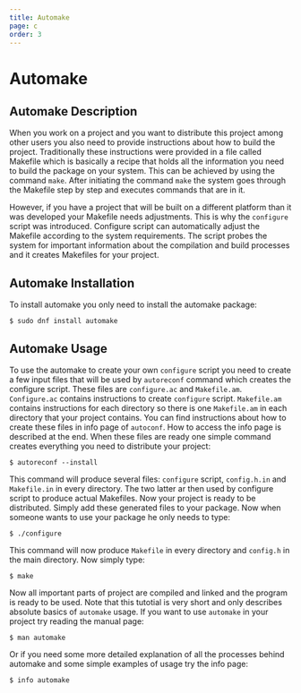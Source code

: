 ```yaml
---
title: Automake
page: c
order: 3
---
```


# Automake

## Automake Description

When you work on a project and you want to distribute this project among other users you also need to provide instructions about how to build the project.
Traditionally these instructions were provided in a file called Makefile which is basically a recipe that holds all the information
you need to build the package on your system. This can be achieved by using the command `make`. After initiating the command `make`
the system goes through the Makefile step by step and executes commands that are in it.

However, if you have a project that will be built on a different platform than it was developed your Makefile needs adjustments.
This is why the `configure` script was introduced. Configure script can automatically adjust the Makefile according to the system
requirements. The script probes the system for important information about the compilation and build processes and it creates Makefiles for your project.

## Automake Installation

To install automake you only need to install the automake package:

```
$ sudo dnf install automake
```

## Automake Usage

To use the automake to create your own `configure` script you need to create a few input files that will be used by `autoreconf` command which
creates the configure script. These files are `configure.ac` and `Makefile.am`. `Configure.ac` contains instructions to create `configure` script.
`Makefile.am` contains instructions for each directory so there is one `Makefile.am` in each directory that your project contains.
You can find instructions about how to create these files in info page of `autoconf`. How to access the info page is described at the end.
When these files are ready one simple command creates everything you need to distribute your project:

```
$ autoreconf --install
```

This command will produce several files: `configure` script, `config.h.in` and `Makefile.in` in every directory. The two latter ar then used
by configure script to produce actual Makefiles. Now your project is ready to be distributed. Simply add these generated files to your
package. Now when someone wants to use your package he only needs to type:

```
$ ./configure
```

This command will now produce `Makefile` in every directory and `config.h` in the main directory. Now simply type:

```
$ make
```

Now all important parts of project are compiled and linked and the program is ready to be used.
Note that this tutotial is very short and only describes absolute basics of `automake` usage.
If you want to use `automake` in your project try reading the manual page:

```
$ man automake
```

Or if you need some more detailed explanation of all the processes behind automake and some simple examples of usage try the info page:

```
$ info automake
```
